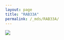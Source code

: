 ```yaml
---
layout: page
title: "RAB33A"
permalink: /_mds/RAB33A/
---
```


![](../../algns0/N6_5HSAA087442_aln_report.png?raw=true)